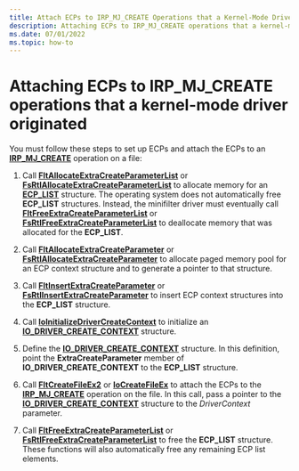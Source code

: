 ```yaml
---
title: Attach ECPs to IRP_MJ_CREATE Operations that a Kernel-Mode Driver Originated
description: Attaching ECPs to IRP_MJ_CREATE operations that a kernel-mode driver originated
ms.date: 07/01/2022
ms.topic: how-to
---
```


# Attaching ECPs to IRP_MJ_CREATE operations that a kernel-mode driver originated

You must follow these steps to set up ECPs and attach the ECPs to an [**IRP_MJ_CREATE**](./irp-mj-create.md) operation on a file:

1. Call [**FltAllocateExtraCreateParameterList**](/windows-hardware/drivers/ddi/fltkernel/nf-fltkernel-fltallocateextracreateparameterlist) or [**FsRtlAllocateExtraCreateParameterList**](/windows-hardware/drivers/ddi/ntifs/nf-ntifs-fsrtlallocateextracreateparameterlist) to allocate memory for an [**ECP_LIST**](introduction-to-extra-create-parameters.md) structure. The operating system does not automatically free **ECP_LIST** structures. Instead, the minifilter driver must eventually call [**FltFreeExtraCreateParameterList**](/windows-hardware/drivers/ddi/fltkernel/nf-fltkernel-fltfreeextracreateparameterlist) or [**FsRtlFreeExtraCreateParameterList**](/windows-hardware/drivers/ddi/ntifs/nf-ntifs-fsrtlfreeextracreateparameterlist) to deallocate memory that was allocated for the **ECP_LIST**.

2. Call [**FltAllocateExtraCreateParameter**](/windows-hardware/drivers/ddi/fltkernel/nf-fltkernel-fltallocateextracreateparameter) or [**FsRtlAllocateExtraCreateParameter**](/windows-hardware/drivers/ddi/ntifs/nf-ntifs-fsrtlallocateextracreateparameter) to allocate paged memory pool for an ECP context structure and to generate a pointer to that structure.

3. Call [**FltInsertExtraCreateParameter**](/windows-hardware/drivers/ddi/fltkernel/nf-fltkernel-fltinsertextracreateparameter) or [**FsRtlInsertExtraCreateParameter**](/windows-hardware/drivers/ddi/ntifs/nf-ntifs-fsrtlinsertextracreateparameter) to insert ECP context structures into the **ECP_LIST** structure.

4. Call [**IoInitializeDriverCreateContext**](/windows-hardware/drivers/ddi/ntddk/nf-ntddk-ioinitializedrivercreatecontext) to initialize an [**IO_DRIVER_CREATE_CONTEXT**](/windows-hardware/drivers/ddi/ntddk/ns-ntddk-_io_driver_create_context) structure.

5. Define the [**IO_DRIVER_CREATE_CONTEXT**](/windows-hardware/drivers/ddi/ntddk/ns-ntddk-_io_driver_create_context) structure. In this definition, point the **ExtraCreateParameter** member of **IO_DRIVER_CREATE_CONTEXT** to the **ECP_LIST** structure.

6. Call [**FltCreateFileEx2**](/windows-hardware/drivers/ddi/fltkernel/nf-fltkernel-fltcreatefileex2) or [**IoCreateFileEx**](/windows-hardware/drivers/ddi/ntddk/nf-ntddk-iocreatefileex) to attach the ECPs to the [**IRP_MJ_CREATE**](./irp-mj-create.md) operation on the file. In this call, pass a pointer to the [**IO_DRIVER_CREATE_CONTEXT**](/windows-hardware/drivers/ddi/ntddk/ns-ntddk-_io_driver_create_context) structure to the *DriverContext* parameter.

7. Call [**FltFreeExtraCreateParameterList**](/windows-hardware/drivers/ddi/fltkernel/nf-fltkernel-fltfreeextracreateparameterlist) or [**FsRtlFreeExtraCreateParameterList**](/windows-hardware/drivers/ddi/ntifs/nf-ntifs-fsrtlfreeextracreateparameterlist) to free the **ECP_LIST** structure. These functions will also automatically free any remaining ECP list elements.
